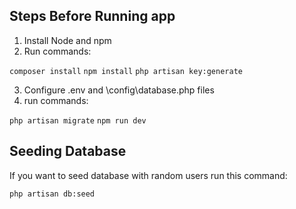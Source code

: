 ## Steps Before Running app
1. Install Node and npm
2. Run commands:

`composer install`
`npm install`
`php artisan key:generate`

3. Configure .env and \config\database.php files
4. run commands:

`php artisan migrate`
`npm run dev`


## Seeding Database

If you want to seed database with random users run this command:

`php artisan db:seed`